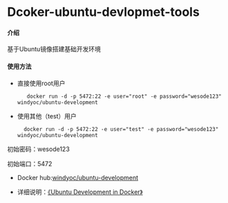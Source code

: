 #  Dcoker-ubuntu-devlopmet-tools

#### 介绍
基于Ubuntu镜像搭建基础开发环境

#### 使用方法
- 直接使用root用户

         docker run -d -p 5472:22 -e user="root" -e password="wesode123" windyoc/ubuntu-development

- 使用其他（test）用户

        docker run -d -p 5472:22 -e user="test" -e password="wesode123" windyoc/ubuntu-development

初始密码：wesode123

初始端口：5472

- Docker hub:[windyoc/ubuntu-development](https://hub.docker.com/r/windyoc/ubuntu-development)

- 详细说明：[《Ubuntu Development in Docker》](https://www.yuque.com/docs/share/73f01101-85f0-405d-b42e-0b5b709b0966?#) 

